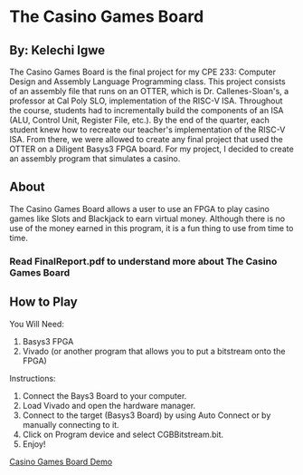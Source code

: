 # The Casino Games Board
## By: Kelechi Igwe
The Casino Games Board is the final project for my CPE 233: Computer Design and Assembly Language Programming class. This project consists of an assembly file that runs on an OTTER, which is Dr. Callenes-Sloan's, a professor at Cal Poly SLO, implementation of the RISC-V ISA. Throughout the course, students had to incrementally build the components of an ISA (ALU, Control Unit, Register File, etc.). By the end of the quarter, each student knew how to recreate our teacher's implementation of the RISC-V ISA. From there, we were allowed to create any final project that used the OTTER on a Diligent Basys3 FPGA board. For my project, I decided to create an assembly program that simulates a casino.

## About
The Casino Games Board allows a user to use an FPGA to play casino games like Slots and Blackjack to earn virtual money. Although there is no use of the money earned in this program, it is a fun thing to use from time to time.
### Read FinalReport.pdf to understand more about The Casino Games Board

## How to Play
You Will Need:
1. Basys3 FPGA
2. Vivado (or another program that allows you to put a bitstream onto the FPGA)

Instructions:
1. Connect the Bays3 Board to your computer.
2. Load Vivado and open the hardware manager.
3. Connect to the target (Basys3 Board) by using Auto Connect or by manually connecting to it.
4. Click on Program device and select CGBBitstream.bit.
5. Enjoy!

[Casino Games Board Demo](youtube.com)

